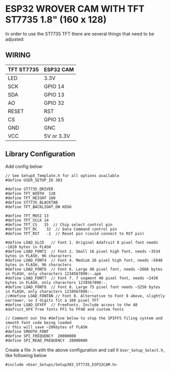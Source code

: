 # ESP32 WROVER CAM WITH TFT ST7735 1.8" (160 x 128)
In order to use the ST7735 TFT there are several things that need to be adjusted
## WIRING
| TFT ST7735 | ESP32 CAM  |
|------------|------------|
| LED        | 3.3V       |
| SCK        | GPIO 14    |
| SDA        | GPIO 13    |
| AO         | GPIO 32    |
| RESET      | RST        |
| CS         | GPIO 15    |
| GND        | GNC        |
| VCC        | 5V or 3.3V |
## Library Configuration
Add config below
```
// See SetupX_Template.h for all options available
#define USER_SETUP_ID 303

#define ST7735_DRIVER
#define TFT_WIDTH  128
#define TFT_HEIGHT 160
#define ST7735_BLACKTAB
#define TFT_BACKLIGHT_ON HIGH

#define TFT_MOSI 13
#define TFT_SCLK 14
#define TFT_CS   15  // Chip select control pin
#define TFT_DC    32  // Data Command control pin
#define TFT_RST   -1  // Reset pin (could connect to RST pin)

#define LOAD_GLCD   // Font 1. Original Adafruit 8 pixel font needs ~1820 bytes in FLASH
#define LOAD_FONT2  // Font 2. Small 16 pixel high font, needs ~3534 bytes in FLASH, 96 characters
#define LOAD_FONT4  // Font 4. Medium 26 pixel high font, needs ~5848 bytes in FLASH, 96 characters
#define LOAD_FONT6  // Font 6. Large 48 pixel font, needs ~2666 bytes in FLASH, only characters 1234567890:-.apm
#define LOAD_FONT7  // Font 7. 7 segment 48 pixel font, needs ~2438 bytes in FLASH, only characters 1234567890:-.
#define LOAD_FONT8  // Font 8. Large 75 pixel font needs ~3256 bytes in FLASH, only characters 1234567890:-.
//#define LOAD_FONT8N // Font 8. Alternative to Font 8 above, slightly narrower, so 3 digits fit a 160 pixel TFT
#define LOAD_GFXFF  // FreeFonts. Include access to the 48 Adafruit_GFX free fonts FF1 to FF48 and custom fonts

// Comment out the #define below to stop the SPIFFS filing system and smooth font code being loaded
// this will save ~20kbytes of FLASH
#define SMOOTH_FONT
#define SPI_FREQUENCY  20000000
#define SPI_READ_FREQUENCY  20000000
```
Create a file .h with the above configuration and call it `User_Setup_Select.h`, like following below
```
#include <User_Setups/Setup303_ST7735_ESP32CAM.h>
```